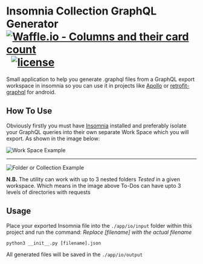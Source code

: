 # Insomnia Collection GraphQL Generator &nbsp; &nbsp; [![Waffle.io - Columns and their card count](https://badge.waffle.io/AniTrend/insomnia-graphql-generator.svg?columns=all)](https://waffle.io/AniTrend/insomnia-graphql-generator) &nbsp; [![license](https://img.shields.io/badge/license-GPL-green.svg?style=flat-square)](https://github.com/AniTrend/insomnia-graphql-generator/blob/master/LICENSE)

Small application to help you generate .graphql files from a GraphQL export workspace in insomnia so you can use it in projects like [Apollo](https://www.apollographql.com/]) or [retrofit-graphql](https://github.com/AniTrend/retrofit-graphql) for android.

## How To Use

Obviously firstly you must have [Insomnia](https://insomnia.rest/) installed and preferably isolate your GraphQL queries into their own separate Work Space which you will export. As shown in the image below:

![Work Space Example](https://insomnia.rest/static/drag-ab3bee8a8fe203bb66cd1143dd89e6d3-a7281.webp)
____

![Folder or Collection Example](https://insomnia.rest/static/main-ac0a1732afac19acce5ad6825595c3bb-9a259.webp)

__N.B.__ The utility can work with up to 3 nested folders _Tested_ in a given workspace. Which means in the image above To-Dos can have upto 3 levels of directories with requests

## Usage

Place your exported Insomnia file into the `./app/io/input` folder within this project and run the command: _Replace [filename] with the actual filename_

`python3 __init__.py [filename].json`

All generated files will be saved in the `./app/io/output`
